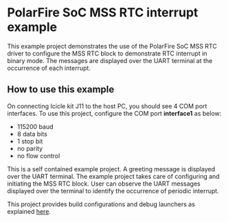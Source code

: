 # PolarFire SoC MSS RTC interrupt example
This example project demonstrates the use of the PolarFire SoC MSS RTC driver to
configure the MSS RTC block to demonstrate RTC interrupt in binary mode. The
messages are displayed over the UART terminal at the occurrence of each interrupt.

## How to use this example
On connecting Icicle kit J11 to the host PC, you should see 4 COM port interfaces.
To use this project, configure the COM port **interface1** as below:
 - 115200 baud
 - 8 data bits
 - 1 stop bit
 - no parity
 - no flow control

This is a self contained example project. A greeting message is displayed over
the UART terminal. The example project takes care of configuring and initiating
the MSS RTC block. User can observe the UART messages displayed over the terminal
to identify the occurrence of periodic interrupt.

This project provides build configurations and debug launchers as explained
[here](https://mi-v-ecosystem.github.io/redirects/repo-polarfire-soc-bare-metal-examples).


 
